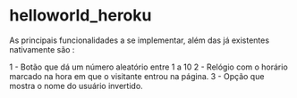 # helloworld_heroku

As principais funcionalidades a se implementar, além das já existentes nativamente são :

1 - Botão que dá um número aleatório entre 1 a 10
2 - Relógio com o horário marcado na hora em que o visitante entrou na página.
3 - Opção que mostra o nome do usuário invertido.
